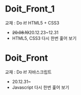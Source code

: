 <h1>Doit_Front_1</h1>
교재 : Do it! HTML5 + CSS3
<br>
<ul>
  <li><del>20.08.19</del>20.12.23~12.31</li>
  <li>HTML5, CSS3 다시 한번 훑어 보기</li>
</ul>

<h1>Doit_Front</h1>
교재 : Do it! 자바스크립트
<br>
<ul>
  <li>20.12.31~</li>
  <li>Javascript 다시 한번 훑어 보기</li>
</ul>
